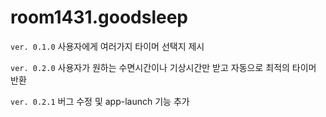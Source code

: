 # room1431.goodsleep

`ver. 0.1.0` 사용자에게 여러가지 타이머 선택지 제시

`ver. 0.2.0` 사용자가 원하는 수면시간이나 기상시간만 받고 자동으로 최적의 타이머 반환

`ver. 0.2.1` 버그 수정 및 app-launch 기능 추가
